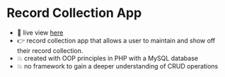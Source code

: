 # Record Collection App

- 👀 live view <a href="https://2023-benp.dev.io-academy.uk/collection/index.php">here</a>
- 👉 record collection app that allows a user to maintain and show off their record collection.
- 💥 created with OOP principles in PHP with a MySQL database
- 💥 no framework to gain a deeper understanding of CRUD operations 
